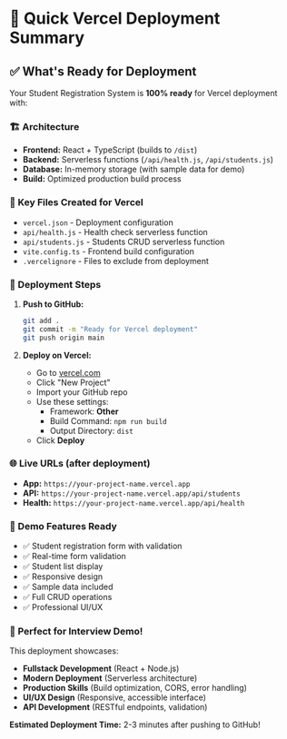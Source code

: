 # 🎯 Quick Vercel Deployment Summary

## ✅ What's Ready for Deployment

Your Student Registration System is **100% ready** for Vercel deployment with:

### 🏗️ Architecture
- **Frontend:** React + TypeScript (builds to `/dist`)
- **Backend:** Serverless functions (`/api/health.js`, `/api/students.js`)
- **Database:** In-memory storage (with sample data for demo)
- **Build:** Optimized production build process

### 📁 Key Files Created for Vercel
- `vercel.json` - Deployment configuration
- `api/health.js` - Health check serverless function
- `api/students.js` - Students CRUD serverless function
- `vite.config.ts` - Frontend build configuration
- `.vercelignore` - Files to exclude from deployment

### 🚀 Deployment Steps

1. **Push to GitHub:**
   ```bash
   git add .
   git commit -m "Ready for Vercel deployment"
   git push origin main
   ```

2. **Deploy on Vercel:**
   - Go to [vercel.com](https://vercel.com)
   - Click "New Project"
   - Import your GitHub repo
   - Use these settings:
     - Framework: **Other**
     - Build Command: `npm run build`
     - Output Directory: `dist`
   - Click **Deploy**

### 🌐 Live URLs (after deployment)
- **App:** `https://your-project-name.vercel.app`
- **API:** `https://your-project-name.vercel.app/api/students`
- **Health:** `https://your-project-name.vercel.app/api/health`

### 🎯 Demo Features Ready
- ✅ Student registration form with validation
- ✅ Real-time form validation
- ✅ Student list display
- ✅ Responsive design
- ✅ Sample data included
- ✅ Full CRUD operations
- ✅ Professional UI/UX

### 🎊 Perfect for Interview Demo!

This deployment showcases:
- **Fullstack Development** (React + Node.js)
- **Modern Deployment** (Serverless architecture)
- **Production Skills** (Build optimization, CORS, error handling)
- **UI/UX Design** (Responsive, accessible interface)
- **API Development** (RESTful endpoints, validation)

**Estimated Deployment Time:** 2-3 minutes after pushing to GitHub!
